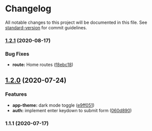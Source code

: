 # Changelog

All notable changes to this project will be documented in this file. See [standard-version](https://github.com/conventional-changelog/standard-version) for commit guidelines.

### [1.2.1](https://github.com/sozonome/kapturalumina/compare/v1.2.0...v1.2.1) (2020-08-17)


### Bug Fixes

* **route:** Home routes ([f8ebc18](https://github.com/sozonome/kapturalumina/commit/f8ebc18ac53ef97ecac7286c48b7151b6724ebb9))

## [1.2.0](https://github.com/sozonome/kapturalumina/compare/v1.1.1...v1.2.0) (2020-07-24)


### Features

* **app-theme:** dark mode toggle ([e9ff051](https://github.com/sozonome/kapturalumina/commit/e9ff051b8da01e0d173723ed3c717228c287021b))
* **auth:** implement enter keydown to submit form ([060d890](https://github.com/sozonome/kapturalumina/commit/060d890c15b583315897890dcfa39d192c198e90))

### 1.1.1 (2020-07-17)
